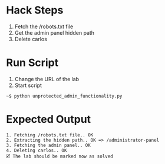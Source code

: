 # Hack Steps

1. Fetch the /robots.txt file
2. Get the admin panel hidden path
3. Delete carlos

# Run Script

1. Change the URL of the lab
2. Start script

```
~$ python unprotected_admin_functionality.py
```

# Expected Output

```
1. Fetching /robots.txt file.. OK
2. Extracting the hidden path.. OK => /administrator-panel
3. Fetching the admin panel.. OK
4. Deleting carlos.. OK
🗹 The lab should be marked now as solved
```
